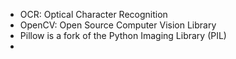 - OCR: Optical Character Recognition
- OpenCV: Open Source Computer Vision Library
- Pillow is a fork of the Python Imaging Library (PIL)
- 